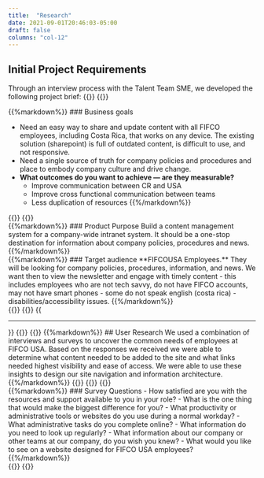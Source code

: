 ```yaml
---
title:  "Research"
date: 2021-09-01T20:46:03-05:00
draft: false
columns: "col-12"
---
```

## Initial Project Requirements
Through an interview process with the Talent Team SME, we developed the following project brief:
{{<row>}}
{{<column class="col-12  col-md-8 col-lg-6">}}
<div class="p-4 bg-info text-white mb-4">
{{%markdown%}}
### Business goals

- Need an easy way to share and update content with all FIFCO employees, including Costa Rica, that works on any device. The existing solution (sharepoint) is full of outdated content, is difficult to use, and not responsive.
- Need a single source of truth for company policies and procedures and place to embody company culture and drive change.
- **What outcomes do you want to achieve — are they measurable?**
    - Improve communication between CR and USA
    - Improve cross functional communication between teams
    - Less duplication of resources
{{%/markdown%}}
</div>
{{</column>}}
{{<column class="col-12  col-md-4 col-lg-6">}}
<div class="p-4 bg-blue text-white mb-4">
{{%markdown%}}
### Product Purpose
Build a content management system for a company-wide intranet system. It should be a one-stop destination for information about company policies, procedures and news.
{{%/markdown%}}
</div>
<div class="p-4 bg-indigo text-white mb-4">
{{%markdown%}}
### Target audience
**FIFCOUSA Employees.** They will be looking for company policies, procedures, information, and news. We want then to view the newsletter and engage with timely content
- this includes employees who are not tech savvy, do not have FIFCO accounts, may not have smart phones
- some do not speak english (costa rica)
- disabilities/accessibility issues.
{{%/markdown%}}
</div>
{{</column>}}
{{</row>}}
{{<hr>}}
{{<row>}}
{{<column class="col-12  col-md-8 col-lg-6">}}
{{%markdown%}}
## User Research
We used a combination of interviews and surveys to uncover the common needs of employees at FIFCO USA. Based on the responses we received we were able to determine what content needed to be added to the site and what links needed highest visibility and ease of access. We were able to use these insights to design our site navigation and information architecture.
{{%/markdown%}}
{{<workImage src="/work/fifco-intranet/00-research/site-map.webp" alt="Information Architecture Site Map" caption="Information Architecture Site Map">}}
{{</column>}}
{{<column class="col-12  col-md-4 col-lg-6">}}
<div class="p-4 bg-purple text-white mb-4">
{{%markdown%}}
### Survey Questions
- How satisfied are you with the resources and support available to you in your role?
- What is the one thing that would make the biggest difference for you?
- What productivity or administrative tools or websites do you use during a normal workday?
- What administrative tasks do you complete online?
- What information do you need to look up regularly?
- What information about our company or other teams at our company, do you wish you knew?
- What would you like to see on a website designed for FIFCO USA employees?
{{%/markdown%}}
</div>
{{</column>}}
{{</row>}}